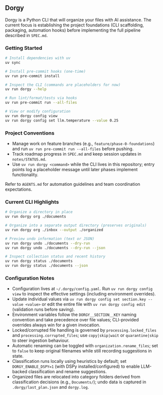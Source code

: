 ## Dorgy

Dorgy is a Python CLI that will organize your files with AI assistance. The current focus is establishing the project foundations (CLI scaffolding, packaging, automation hooks) before implementing the full pipeline described in `SPEC.md`.

### Getting Started

```bash
# Install dependencies with uv
uv sync

# Install pre-commit hooks (one-time)
uv run pre-commit install

# Inspect the CLI (commands are placeholders for now)
uv run dorgy --help

# Run lint/format/tests via hooks
uv run pre-commit run --all-files

# View or modify configuration
uv run dorgy config view
uv run dorgy config set llm.temperature --value 0.25
```

### Project Conventions

- Manage work on feature branches (e.g., `feature/phase-0-foundations`) and run `uv run pre-commit run --all-files` before pushing.
- Track roadmap progress in `SPEC.md` and keep session updates in `notes/STATUS.md`.
- Use `uv run dorgy <command>` while the CLI lives in this repository; entry points log a placeholder message until later phases implement functionality.

Refer to `AGENTS.md` for automation guidelines and team coordination expectations.

### Current CLI Highlights

```bash
# Organize a directory in place
uv run dorgy org ./documents

# Organize into a separate output directory (preserves originals)
uv run dorgy org ./inbox --output ./organized

# Preview undo information (text or JSON)
uv run dorgy undo ./documents --dry-run
uv run dorgy undo ./documents --dry-run --json

# Inspect collection status and recent history
uv run dorgy status ./documents
uv run dorgy status ./documents --json
```

### Configuration Notes

- Configuration lives at `~/.dorgy/config.yaml`. Run `uv run dorgy config view` to inspect the effective settings (including environment overrides).
- Update individual values via `uv run dorgy config set section.key --value <value>` or edit the entire file with `uv run dorgy config edit` (validation runs before saving).
- Environment variables follow the `DORGY__SECTION__KEY` naming convention and take precedence over file values; CLI-provided overrides always win for a given invocation.
- Locked/corrupted file handling is governed by `processing.locked_files` and `processing.corrupted_files`; use `copy|skip|wait` or `quarantine|skip` to steer ingestion behaviour.
- Automatic renaming can be toggled with `organization.rename_files`; set to `false` to keep original filenames while still recording suggestions in state.
- Classification runs locally using heuristics by default; set `DORGY_ENABLE_DSPY=1` (with DSPy installed/configured) to enable LLM-backed classification and rename suggestions.
- Organized files are relocated into category folders derived from classification decisions (e.g., `Documents/`); undo data is captured in `.dorgy/last_plan.json` and `dorgy.log`.
